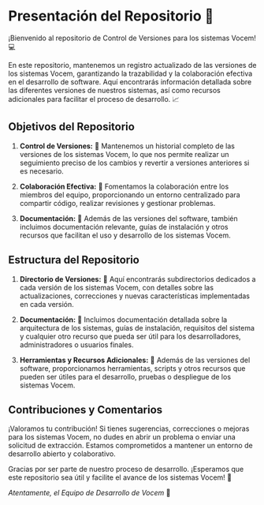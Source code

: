 # Presentación del Repositorio 👋

¡Bienvenido al repositorio de Control de Versiones para los sistemas Vocem! :computer:

En este repositorio, mantenemos un registro actualizado de las versiones de los sistemas Vocem, garantizando la trazabilidad y la colaboración efectiva en el desarrollo de software. Aquí encontrarás información detallada sobre las diferentes versiones de nuestros sistemas, así como recursos adicionales para facilitar el proceso de desarrollo. :chart_with_upwards_trend:

## Objetivos del Repositorio

1. **Control de Versiones:** :bookmark_tabs:
   Mantenemos un historial completo de las versiones de los sistemas Vocem, lo que nos permite realizar un seguimiento preciso de los cambios y revertir a versiones anteriores si es necesario.

2. **Colaboración Efectiva:** :handshake:
   Fomentamos la colaboración entre los miembros del equipo, proporcionando un entorno centralizado para compartir código, realizar revisiones y gestionar problemas.

3. **Documentación:** :page_facing_up:
   Además de las versiones del software, también incluimos documentación relevante, guías de instalación y otros recursos que facilitan el uso y desarrollo de los sistemas Vocem.

## Estructura del Repositorio

1. **Directorio de Versiones:** :file_folder:
   Aquí encontrarás subdirectorios dedicados a cada versión de los sistemas Vocem, con detalles sobre las actualizaciones, correcciones y nuevas características implementadas en cada versión.

2. **Documentación:** :notebook:
   Incluimos documentación detallada sobre la arquitectura de los sistemas, guías de instalación, requisitos del sistema y cualquier otro recurso que pueda ser útil para los desarrolladores, administradores o usuarios finales.

3. **Herramientas y Recursos Adicionales:** :wrench:
   Además de las versiones del software, proporcionamos herramientas, scripts y otros recursos que pueden ser útiles para el desarrollo, pruebas o despliegue de los sistemas Vocem.

## Contribuciones y Comentarios

¡Valoramos tu contribución! Si tienes sugerencias, correcciones o mejoras para los sistemas Vocem, no dudes en abrir un problema o enviar una solicitud de extracción. Estamos comprometidos a mantener un entorno de desarrollo abierto y colaborativo.

Gracias por ser parte de nuestro proceso de desarrollo. ¡Esperamos que este repositorio sea útil y facilite el avance de los sistemas Vocem! :rocket:

*Atentamente, el Equipo de Desarrollo de Vocem* :raised_hands:

<!---
Vocem-Systems/Vocem-Systems is a ✨ special ✨ repository because its `README.md` (this file) appears on your GitHub profile.
You can click the Preview link to take a look at your changes.
--->
